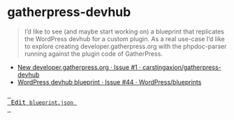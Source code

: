 # gatherpress-devhub

>I’d like to see (and maybe start working on) a blueprint that replicates the WordPress devhub for a custom plugin. As a real use-case I’d like to explore creating developer.gatherpress.org with the phpdoc-parser running against the plugin code of GatherPress.

- [New developer.gatherpress.org · Issue #1 · carstingaxion/gatherpress-devhub](https://github.com/carstingaxion/gatherpress-devhub/issues/1)
- [WordPress devhub blueprint · Issue #44 · WordPress/blueprints](https://github.com/WordPress/blueprints/issues/44)

[<kbd> <br> Edit <code>blueprint.json</code> <br> </kbd>](https://playground.wordpress.net/builder/builder.html?blueprint-url=https://raw.githubusercontent.com/carstingaxion/gatherpress-devhub/main/blueprint.json)